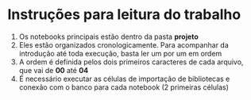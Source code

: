 # Instruções para leitura do trabalho

1. Os notebooks principais estão dentro da pasta **projeto**
2. Eles estão organizados cronologicamente. Para acompanhar da introdução até toda execução, basta ler um por um em ordem
3. A ordem é definida pelos dois primeiros caracteres de cada arquivo, que vai de **00** até **04**
4. É necessário executar as células de importação de bibliotecas e conexão com o banco para cada notebook (2 primeiras células)